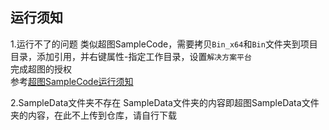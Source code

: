 ﻿## 运行须知
1.运行不了的问题
类似超图SampleCode，需要拷贝`Bin_x64`和`Bin`文件夹到项目目录，添加引用，并右键属性-指定工作目录，设置`解决方案平台`   
完成超图的授权    
参考[超图SampleCode运行须知](https://github.com/zLulus/My_Note/wiki/%E8%B6%85%E5%9B%BESampleCode%E8%BF%90%E8%A1%8C%E9%A1%BB%E7%9F%A5)  

2.SampleData文件夹不存在
SampleData文件夹的内容即超图SampleData文件夹的内容，在此不上传到仓库，请自行下载